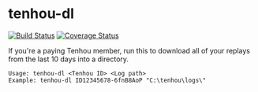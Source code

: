 # tenhou-dl

[![Build Status](https://travis-ci.com/tssund93/tenhou-dl.svg?branch=master)](https://travis-ci.com/tssund93/tenhou-dl)
[![Coverage Status](https://coveralls.io/repos/github/tssund93/tenhou-dl/badge.svg?branch=master)](https://coveralls.io/github/tssund93/tenhou-dl?branch=master)

If you're a paying Tenhou member, run this to download all of your replays from the last 10 days into a directory.

```
Usage: tenhou-dl <Tenhou ID> <Log path>
Example: tenhou-dl ID12345678-6fnB8AoP "C:\tenhou\logs\"
```

